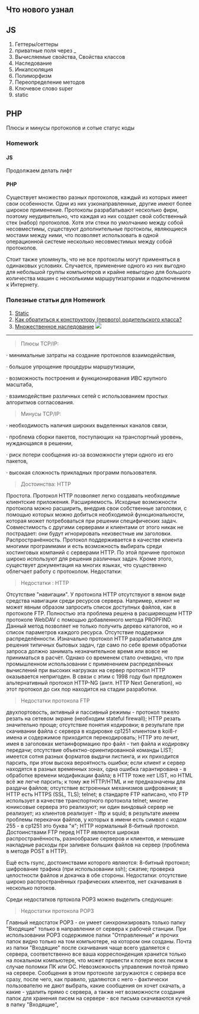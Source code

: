 ## Что нового узнал 
## JS 
1. Геттеры/сеттеры 
2. приватные поля через _
3. Вычисляемые свойства, Свойства классов
4. Наследование
5. Инкапсюляция
6. Полиморфизм
7. Переопределение методов
8. Ключевое слово super
9. static



## PHP
Плюсы и минусы протоколов и сотые статус коды
### Homework 
#### JS 
Продолжаем делать лифт

#### PHP 
Существует множество разных протоколов, каждый из которых имеет свои особенности. Одни из них узконаправленные, другие имеют более широкое применение. Протоколы разрабатывают несколько фирм, поэтому неудивительно, что каждая из них создает свой собственный стек (набор) протоколов. Хотя эти стеки по умолчанию между собой несовместимы, существуют дополнительные протоколы, являющиеся мостами между ними, что позволяет использовать в одной операционной системе несколько несовместимых между собой протоколов.

Стоит также упомянуть, что не все протоколы могут применяться в одинаковых условиях. Случается, применение одного из них выгодно для небольшой группы компьютеров и крайне невыгодно для большого количества машин с несколькими маршрутизаторами и подключением к Интернету.

### Полезные статьи для Homework 
1. [Static](https://developer.mozilla.org/ru/docs/Web/JavaScript/Reference/Classes/static)
2. [Как обратиться к конструктору (первого) родительского класса?](https://qna.habr.com/q/334831)
3. [Множественное наследование](https://ru.stackoverflow.com/questions/785680/%D0%9C%D0%BD%D0%BE%D0%B6%D0%B5%D1%81%D1%82%D0%B2%D0%B5%D0%BD%D0%BD%D0%BE%D0%B5-%D0%BD%D0%B0%D1%81%D0%BB%D0%B5%D0%B4%D0%BE%D0%B2%D0%B0%D0%BD%D0%B8%D0%B5-%D0%B2-php)
![](https://lh3.googleusercontent.com/proxy/cl-C-JFjvtt-WWrBMmXcAd_uCbgImIicLd7CAW95s3yC2tRsfs0ZhQyfSTkVmx7QcMPjLYGYaBQsM5kscwnpuwgDlFJ4F5R_nXpw-QkikGQjMahpAgvovFI5J4yFgrJqv_XD6OU)
___
>Плюсы TCP/IP:

· минимальные затраты на создание протоколов взаимодействия,

· большое упрощение процедуры маршрутизации,

· возможность построения и функционирования ИВС крупного масштаба,

· взаимодействие различных сетей с использованием простых алгоритмов согласования.

>Минусы TCP/IP:

· необходимость наличия широких выделенных каналов связи,

· проблема сборки пакетов, поступающих на транспортный уровень, нуждающаяся в решении,

· риск потери сообщения из-за возможности утери одного из его пакетов,

· высокая сложность прикладных программ пользователя.

>Достоинства: HTTP

Простота. Протокол HTTP позволяет легко создавать необходимые клиентские приложения.
Расширяемость. Исходные возможности протокола можно расширить, внедрив свои собственные заголовки, с помощью которых можно добиться необходимой функциональности, которая может потребоваться при решении специфических задач. Совместимость с другими серверами и клиентами от этого никак не пострадает: они будут игнорировать неизвестные им заголовки.
Распространённость. Протокол поддерживается в качестве клиента многими программами и есть возможность выбирать среди хостинговых компаний с серверами HTTP. По этой причине протокол широко используют для решения различных задач. Кроме этого, существует документация на многих языках, что существенно облегчает работу с протоколом.
Недостатки:


>Недостатки : HTTP

Отсутствие "навигации". У протокола HTTP отсутствуют в явном виде средства навигации среди ресурсов сервера. Например, клиент не может явным образом запросить список доступных файлов, как в протоколе FTP. Полностью эта проблема решена в расширяющем HTTP протоколе WebDAV с помощью добавленного метода PROPFIND. Данный метод позволяет не только получить дерево каталогов, но и список параметров каждого ресурса.
Отсутствие поддержки распределённости. Изначально протокол HTTP разрабатывался для решения типичных бытовых задач, где само по себе время обработки запроса должно занимать незначительное время или вовсе не приниматься в расчёт. Однако со временем стало очевидно, что при промышленном использовании с применением распределённых вычислений при высоких нагрузках на сервер протокол HTTP оказывается непригоден. В связи с этим с 1998 году был предложен альтернативный протокол HTTP-NG (англ. HTTP Next Generation), но этот протокол до сих пор находится на стадии разработки.

>Недостатки протокола FTP

двухпортовость, активный и пассивный режимы - протокол тяжело резать на сетевом экране (необходим stateful firewall); HTTP резать значительно проще;
отсутствие понятия кодировки; в результате при скачивании файла с сервера в кодировке cp1251 клиентом в koi8-r имена и содержимое приходится перекодировать; HTTP это лечит, имея в заголовках метаинформацию про файл - тип файла и кодировку передачи;
отсутствие объектно-ориентированной команды LIST; имеется сотня разных форматов выдачи листинга, и их приходится парсить, при этом высока вероятность ошибки; если клиент и сервер находятся в разных временных зонах, одна ошибка гарантирована - в обработке времени модификации файла; в HTTP тоже нет LIST, но HTML всё же легче парсить; к тому же HTTP/HTML и не предназначены для раздачи файлов;
отсутствие встроенных механизмов шифрования; в HTTP есть HTTPS (SSL, TLS);
telnet; в стандарте FTP написано, что FTP использует в качестве транспортного протокола telnet; многие юниксовые сервера это реализуют; ни один виндовый сервер не реализует; из клиентов реализует - lftp и squid; в результате имеем проблемы перекачки файлов, у которых в имени есть символ с кодом 255 - в cp1251 это буква "я"; HTTP нормальный 8-битный протокол.
Достоинствами FTP перед HTTP являются широкая распространённость, разнообразие серверов и клиентов, и меньшие накладные расходы при заливке больших файлов на сервер (проблема в методе POST в HTTP).

Ещё есть rsync, достоинствами которого являются: 8-битный протокол; шифрование трафика (при использовании ssh); сжатие; проверка целостности файлов и докачка в обе стороны. Недостатки: отсутствие широко распространённых графических клиентов, нет скачивания в несколько потоков.

Среди недостатков пртокола  POP3 можно выделить следующие:

>Недостатки протокола POP3

Главный недостаток POP3 - он умеет синхронизировать только папку "Входящие" только в направлении от сервера к рабочей станции.
При использовании POP3 содержимое папки "Отправленные" и прочих папок видно только на том компьютере, на котором они созданы. Почта из папки "Входящие" после скачивания чаще всего удаляется с сервера, соответственно все ваша корреспонденция хранится только на локальном компьютере, что может привести к потере всех писем в случае поломки ПК или ОС.
Невозможность управления почтой прямо на сервере. Сообщения в этом протоколе загружаются с сервера все сразу, после чего, как правило, удаляются с него - фактически пользователю не дают выбрать, какие сообщения он хочет скачать, а какие - удалить прямо с сервера, а также нет возможности создания папок для хранения писем на сервере - все письма скачиваются кучей в папку "Входящие",

